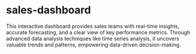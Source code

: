 # sales-dashboard
This interactive dashboard provides sales teams with real-time insights, accurate forecasting, and a clear view of key performance metrics. Through advanced data analysis techniques like time series analysis, it uncovers valuable trends and patterns, empowering data-driven decision-making.
